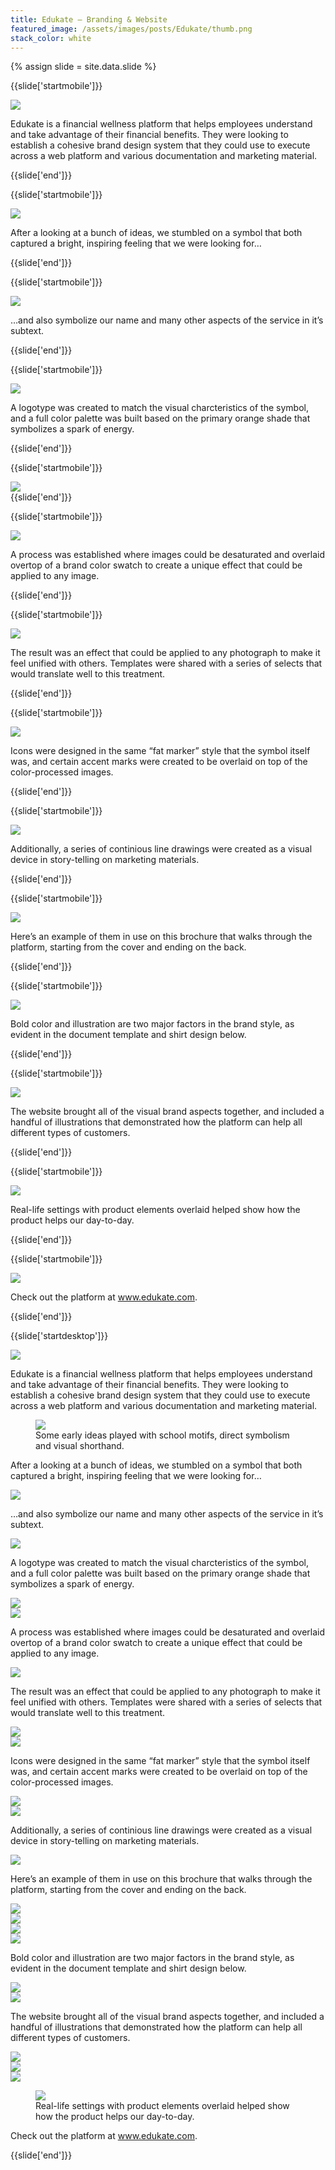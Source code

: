 ```yaml
---
title: Edukate — Branding & Website
featured_image: /assets/images/posts/Edukate/thumb.png
stack_color: white
---
```

{% assign slide = site.data.slide %}

{{slide['startmobile']}}
  <div>
    <img 
      class='full-height' 
      src='{{ site.url }}/assets/images/posts/Edukate/Edukate-1-mobile@2x.png'
    />
  </div>

  <p class='bg'>Edukate is a financial wellness platform that helps employees understand and take advantage of their financial benefits. They were looking to establish a cohesive brand design system that they could use to execute across a web platform and various documentation and marketing material.</p>
{{slide['end']}}

{{slide['startmobile']}}
  <div>
    <img
      class="full-height"
      src="{{ site.url }}/assets/images/posts/Edukate/Edukate-2-mobile@2x.png"
    />
  </div>

  <p class="bg">After a looking at a bunch of ideas, we stumbled on a symbol that both captured a bright, inspiring feeling that we were looking for…</p>
{{slide['end']}}

{{slide['startmobile']}}
  <div>
    <img
      class="full-height"
      src="{{ site.url }}/assets/images/posts/Edukate/Edukate-3-mobile@2x.png"
    />
  </div>

  <p class="bg">…and also symbolize our name and many other aspects of the service in it’s subtext.</p>
{{slide['end']}}

{{slide['startmobile']}}
  <div>
    <img
      class="full-height"
      src="{{ site.url }}/assets/images/posts/Edukate/Edukate-4-mobile@2x.png"
    />
  </div>

  <p class="bg">A logotype was created to match the visual charcteristics of the symbol, and a full color palette was built based on the primary orange shade that symbolizes a spark of energy.</p>
{{slide['end']}}

{{slide['startmobile']}}
  <div>
    <img
      class="full-height"
      src="{{ site.url }}/assets/images/posts/Edukate/Edukate-5-mobile@2x.png"
    />
  </div>
{{slide['end']}}

{{slide['startmobile']}}
  <div>
    <img
      class="full-height"
      src="{{ site.url }}/assets/images/posts/Edukate/Edukate-6-mobile@2x.png"
    />
  </div>

  <p class="bg">A process was established where images could be desaturated and overlaid overtop of a brand color swatch to create a unique effect that could be applied to any image.</p>
{{slide['end']}}

{{slide['startmobile']}}
  <div>
    <img
      class="full-height"
      src="{{ site.url }}/assets/images/posts/Edukate/Edukate-7-mobile@2x.png"
    />
  </div>

  <p class="bg">The result was an effect that could be applied to any photograph to make it feel unified with others. Templates were shared with a series of selects that would translate well to this treatment.</p>
{{slide['end']}}

{{slide['startmobile']}}
  <div>
    <img
      class="full-height"
      src="{{ site.url }}/assets/images/posts/Edukate/Edukate-8-mobile@2x.png"
    />
  </div>

  <p class="bg">Icons were designed in the same “fat marker” style that the symbol itself was, and certain accent marks were created to be overlaid on top of the color-processed images.</p>
{{slide['end']}}

{{slide['startmobile']}}
  <div>
    <img
      class="full-height"
      src="{{ site.url }}/assets/images/posts/Edukate/Edukate-9-mobile@2x.png"
    />
  </div>

  <p class="bg">Additionally, a series of continious line drawings were created as a visual device in story-telling on marketing materials.</p>
{{slide['end']}}

{{slide['startmobile']}}
  <div>
    <img
      class="full-height"
      src="{{ site.url }}/assets/images/posts/Edukate/Edukate-10-mobile@2x.png"
    />
  </div>

  <p class="bg">Here’s an example of them in use on this brochure that walks through the platform, starting from the cover and ending on the back.</p>
{{slide['end']}}

{{slide['startmobile']}}
  <div>
    <img
      class="full-height"
      src="{{ site.url }}/assets/images/posts/Edukate/Edukate-11-mobile@2x.png"
    />
  </div>

  <p class="bg">Bold color and illustration are two major factors in the brand style, as evident in the document template and shirt design below.</p>
{{slide['end']}}

{{slide['startmobile']}}
  <div>
    <img
      class="full-height"
      src="{{ site.url }}/assets/images/posts/Edukate/Edukate-12-mobile@2x.png"
    />
  </div>

  <p class="bg">The website brought all of the visual brand aspects together, and included a handful of illustrations that demonstrated how the platform can help all different types of customers.</p>
{{slide['end']}}

{{slide['startmobile']}}
  <div>
    <img
      class="full-height"
      src="{{ site.url }}/assets/images/posts/Edukate/Edukate-13-mobile@2x.png"
    />
  </div>

  <p class="bg">Real-life settings with product elements overlaid helped show how the product helps our day-to-day.</p>
{{slide['end']}}

{{slide['startmobile']}}
  <div>
    <img
      class="full-height"
      src="{{ site.url }}/assets/images/posts/Edukate/Edukate-14-mobile@2x.png"
    />
  </div>

  <p>Check out the platform at <a target="_blank" href="www.edukate.com">www.edukate.com</a>.</p>
{{slide['end']}}

{{slide['startdesktop']}}
  <div>
    <img
      class="full-width"
      src="{{ site.url }}/assets/images/posts/Edukate/Edukate-1@2x.png"
    />
  </div>

  <p>Edukate is a financial wellness platform that helps employees understand and take advantage of their financial benefits. They were looking to establish a cohesive brand design system that they could use to execute across a web platform and various documentation and marketing material.</p>

  <figure>
    <img src="{{ site.url }}/assets/images/posts/Edukate/Edukate-2@2x.png" />
    <figcaption>Some early ideas played with school motifs, direct symbolism and visual shorthand.</figcaption>
  </figure>

  <p>After a looking at a bunch of ideas, we stumbled on a symbol that both captured a bright, inspiring feeling that we were looking for…</p>

  <div>
    <img src="{{ site.url }}/assets/images/posts/Edukate/Edukate-3@2x.png" />
  </div>

  <p>…and also symbolize our name and many other aspects of the service in it’s subtext.</p>

  <div>
    <img src="{{ site.url }}/assets/images/posts/Edukate/Edukate-4@2x.png" />
  </div>

  <p>A logotype was created to match the visual charcteristics of the symbol, and a full color palette was built based on the primary orange shade that symbolizes a spark of energy.</p>

  <div>
    <img src="{{ site.url }}/assets/images/posts/Edukate/Edukate-5@2x.png" />
  </div>

  <div>
    <img src="{{ site.url }}/assets/images/posts/Edukate/Edukate-6@2x.png" />
  </div>

  <p>A process was established where images could be desaturated and overlaid overtop of a brand color swatch to create a unique effect that could be applied to any image.</p>

  <div>
    <img src="{{ site.url }}/assets/images/posts/Edukate/Edukate-7@2x.png" />
  </div>

  <p>The result was an effect that could be applied to any photograph to make it feel unified with others. Templates were shared with a series of selects that would translate well to this treatment.</p>

  <div class="row">
    <div>
      <img src="{{ site.url }}/assets/images/posts/Edukate/Edukate-8@2x.png" />
    </div>
    <div>
      <img src="{{ site.url }}/assets/images/posts/Edukate/Edukate-9@2x.png" />
    </div>
  </div>

  <p>Icons were designed in the same “fat marker” style that the symbol itself was, and certain accent marks were created to be overlaid on top of the color-processed images.</p>

  <div class="row">
    <div>
      <img src="{{ site.url }}/assets/images/posts/Edukate/Edukate-10@2x.png" />
    </div>
    <div>
      <img src="{{ site.url }}/assets/images/posts/Edukate/Edukate-11@2x.png" />
    </div>
  </div>

  <p>Additionally, a series of continious line drawings were created as a visual device in story-telling on marketing materials.</p>

  <div>
    <img src="{{ site.url }}/assets/images/posts/Edukate/Edukate-12@2x.png" />
  </div>

  <p>Here’s an example of them in use on this brochure that walks through the platform, starting from the cover and ending on the back.</p>

  <div class="row">
    <div>
      <img src="{{ site.url }}/assets/images/posts/Edukate/Edukate-13@2x.png" />
    </div>
    <div>
      <img src="{{ site.url }}/assets/images/posts/Edukate/Edukate-14@2x.png" />
    </div>
  </div>

  <div class="row">
    <div>
      <img src="{{ site.url }}/assets/images/posts/Edukate/Edukate-15@2x.png" />
    </div>
    <div>
      <img src="{{ site.url }}/assets/images/posts/Edukate/Edukate-16@2x.png" />
    </div>
  </div>

  <p>Bold color and illustration are two major factors in the brand style, as evident in the document template and shirt design below.</p>

  <div class="row">
    <div>
      <img src="{{ site.url }}/assets/images/posts/Edukate/Edukate-17@2x.png" />
    </div>
    <div>
      <img src="{{ site.url }}/assets/images/posts/Edukate/Edukate-18@2x.png" />
    </div>
  </div>

  <p>The website brought all of the visual brand aspects together, and included a handful of illustrations that demonstrated how the platform can help all different types of customers.</p>

  <div class="row">
    <div>
      <img src="{{ site.url }}/assets/images/posts/Edukate/Edukate-19@2x.png" />
    </div>
    <div class="col">
      <div>
        <img src="{{ site.url }}/assets/images/posts/Edukate/Edukate-20@2x.png" />
      </div>
      <div>
        <img src="{{ site.url }}/assets/images/posts/Edukate/Edukate-21@2x.png" />
      </div>
    </div>
  </div>

  <figure>
    <img src="{{ site.url }}/assets/images/posts/Edukate/Edukate-22@2x.png" />
    <figcaption>Real-life settings with product elements overlaid helped show how the product helps our day-to-day.</figcaption>
  </figure>

  <p>Check out the platform at <a target="_blank" href="www.edukate.com">www.edukate.com</a>.</p>


{{slide['end']}}








